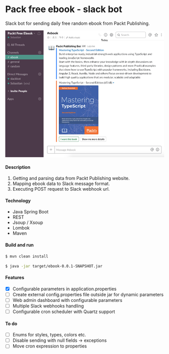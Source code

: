 # Pack free ebook - slack bot

Slack bot for sending daily free random ebook from Packt Publishing.

![Slack preview](img/slack_preview.png)

#### Description

1. Getting and parsing data from Packt Publishing website.
2. Mapping ebook data to Slack message format.
3. Executing POST request to Slack webhook url.

#### Technology

* Java Spring Boot
* REST
* Jsoup / Xsoup
* Lombok
* Maven

#### Build and run

```sh
$ mvn clean install
```
```sh
$ java -jar target/ebook-0.0.1-SNAPSHOT.jar
```

#### Features

- [x] Configurable parameters in application.properties
- [ ] Create external config.properties file outside jar for dynamic parameters
- [ ] Web admin dashboard with configurable parameters
- [ ] Multiple Slack webhooks handling
- [ ] Configurable cron scheduler with Quartz support

#### To do

- [ ] Enums for styles, types, colors etc.
- [ ] Disable sending with null fields -> exceptions 
- [ ] Move cron expression to properties
